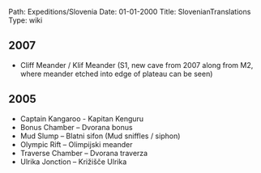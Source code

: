 Path: Expeditions/Slovenia
Date: 01-01-2000
Title: SlovenianTranslations
Type: wiki



2007
----

-   Cliff Meander / Klif Meander (S1, new cave from 2007 along from M2,
    where meander etched into edge of plateau can be seen)





2005
----

-   Captain Kangaroo - Kapitan Kenguru
-   Bonus Chamber – Dvorana bonus
-   Mud Slump – Blatni sifon (Mud sniffles / siphon)
-   Olympic Rift – Olimpijski meander
-   Traverse Chamber – Dvorana traverza
-   Ulrika Jonction – Križišče Ulrika
